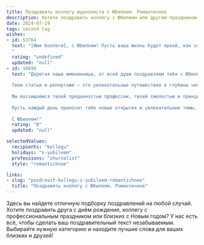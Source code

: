 ```yaml
---
title: Поздравить коллегу журналиста с Юбилеем. Романтичное
description: Хотите поздравить коллегу с Юбилеем или другим праздником? Наш ИИ создаст незабываемое поздравление, а вы обязательно выделитесь среди других.  
date: 2024-07-19
tags: second tag
wishes:
- id: 53764
  text: "[Имя Коллеги], с Юбилеем! Пусть ваша жизнь будет яркой, как захватывающая новость, и полной блестящих идей, как  отточенный текст.  Пусть ваша душа всегда стремится к правде,  а сердце бьётся  в ритме  увлекательных историй. Счастья, любви и вдохновения!
  "
  rating: "undefined"
  updated: "null"
- id: 10696
  text: "Дорогая наша именинница, от всей души поздравляем тебя с Юбилеем! Сегодня мы отмечаем не только твою круглую дату, но и твой талант, неутомимую жажду знаний и любовь к профессии журналиста.
  
  Твои статьи и репортажи — это увлекательные путешествия в глубины человеческих историй и событий. Ты умеешь найти слова, которые трогают сердца и заставляют задуматься о важном. Твоя работа вдохновляет и побуждает нас к действию, делая мир лучше и интереснее.
  
  Мы восхищаемся твоей преданностью профессии, твоей смелостью и принципиальностью. И хоть журналистика не терпит сантиментов, сегодня мы позволим себе выразить всю нашу любовь и уважение к тебе.
  
  Пусть каждый день приносит тебе новые открытия и увлекательные темы, пусть твое перо всегда будет острым и правдивым, а твоя журналистская звезда сияет все ярче.
  
  С Юбилеем!"
  rating: "0"
  updated: "null"

selectedValues:
  recipients: "kollegu"
  holidays: "s-yubileem"
  professions: "zhurnalist"
  style: "romantichnoe"

links:
- slug: "pozdravit-kollegu-s-yubileem-romantichnoe"
  title: "Поздравить коллегу с Юбилеем. Романтичное"
---
```


Здесь вы найдете отличную подборку поздравлений на любой случай. 
Хотите поздравить друга с днём рождения, коллегу с профессиональным праздником или близких с Новым годом? У нас есть всё, чтобы сделать ваш поздравительный текст незабываемым. Выбирайте нужную категорию и находите лучшие слова для ваших близких и друзей!
